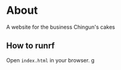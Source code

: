 # About

A website for the business Chingun's cakes

## How to runrf

Open `index.html` in your browser. g
